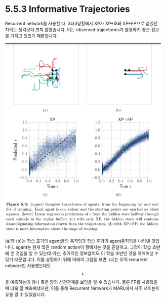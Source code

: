 # 5.5.3 Informative Trajectories

Recurrent network를 사용할 때, 3대3상황에서 XP가 XP+IS와 XP+FP으로 얻었던 차이는 생각보다 크지 않았습니다. 이는 observed trajectories가 활용하기 좋은 정보를 가지고 있었기 때문입니다.

![](../../../.gitbook/assets/marl_13.png)

\(a\)와 \(b\)는 학습 초기의 agent들의 움직임과 학습 후기의 agent움직임을 나타낸 것입니다. agent는 현재 많은 random action이 행해지는 것을 관찰하고, 그것이 학습 초반에 온 것임을 알 수 있는데 이는, 추가적인 정보없이도 이 학습 초반인 것을 이해해낼 수 있기 때문입니다. 이를 설명하기 위해 아래의 그림을 보면, \(c\)는 오직 recurrent network만 사용했는데도 $$\epsilon$$을 예측하는데 꽤나 좋은 양의 상관관계를 보임을 알 수 있습니다. 물론 FP를 사용했을때 더욱 잘 예측해냈지만, 이를 통해 Recurrent Network가 MARL에서 자주 쓰이는이유를 알 수 있었습니다.

